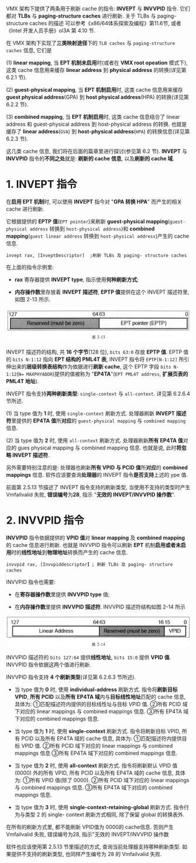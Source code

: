 
VMX 架构下提供了两条用于刷新 cache 的指令: **INVEPT** 与 **INVVPID** 指令. 它们都对 **TLBs** 与 **paging-structure caches** 进行刷新. 关于 TLBs 与 paging-structure caches 的描述 可以参考《x86/64体系探索及编程》第11.6节, 或者《Intel 开发人员手册》ol3A 第 4.10 节.

在 VMX 架构下实现了**三类映射途径**下的 `TLB caches` 与 `paging-structure caches` 信息, 它们是

(1) **linear mapping**, 当 **EPT 机制未启用**时(或者在 **VMX root opeation** 模式下), 这类 cache 信息用来缓存 **linear address** 到 **physical address** 的转换(详见第 6.2.1 节).

(2) **guest-physical mapping**, 当 **EPT 机制启用**时, 这类 cache 信息用来缓存 **guest physical address**(GPA) 到 **host physical address**(HPA) 的转换(详见第 6.2.2 节).

(3) **combined mapping**, 当 **EPT 机制启用**时, 这类 cache 信息结合了 linear address 和 guest-physical address 到 host-physical address 的转换. 也就是缓存了 **linear address**(`GVA`) 到 **host-physical address**(`HPA`) 的转换信息(详见第 6.2.3 节).

这几类 cache 信息, 我们将在后面的篇章里进行探讨(参见第 6.2 节). **INVEPT** 与  **INVVPID** 指令的**不同之处**就是: **刷新的 cache 信息**, 以及**刷新的 cache 域**.

# 1. INVEPT 指令

在**启用 EPT 机制**时, 可以使用 **INVEPT** 指今对 "**GPA 转换 HPA**" 而产生的相关 cache 进行刷新.

它根据提供的 **EPTP 值**(`EPT pointer`)来刷新 **guest-physical mapping**(`guest-physical address` 转换到 `host-physical address`)和 **combined mapping**(`guest linear address` 转换到 `host-physical address`)产生的 cache 信息.

```
invept rax, [InveptDescriptor]  ;刷新 TLBs 及 paging- structure caches
```

在上面的指令示例里:

* **rax** 寄存器提供 **INVEPT type**, 指示使用**何种刷新方式**;

* **内存操作数**里存放着 **INVEPT 描述符**, **EPTP 值**提供在这个 INVEPT 描述符里, 如图 2-13 所示.

![2021-04-07-14-30-03.png](./images/2021-04-07-14-30-03.png)

INVEPT 描述符的结构, 共 **16 个字节**(128 位), `bits 63:0` 存放 **EPTP 值**. EPTP 值的 `bits N-1:12` 指向 **EPT 结构的 PML4T 表**, INVEPT 指令将 `EPTP[N-1:12]` 所引伸出来的**层级转换表结构**作为依据进行**刷新 cache**, 这个 EPTP 字段 `bits N-1:12`(`N= MAXPHYADDR`)提供的值被称为 "**EP4TA**"(`EPT PML4T address`, **扩展页表的 PML4T 地址**).

INVEPT 指令支持**两种刷新类型**: `single-context` 与 `all-context`. 详见第 6.2.6.4 节所述.

(1) 当 type 值为 **1** 时, 使用 `single-context` 刷新方式. 处理器刷新 **INVEPT 描述符**里提供的 **EP4TA 值**所**对应**的 `guest-physical mapping` 与 `combined mapping` 信息.

(2) 当 type 值为 **2** 时, 使用 `all-context` 刷新方式. 处理器刷新**所有 EP4TA 值**对应的 gues physical mapping 与 combined mapping 信息. 也就是说, 此时**将忽略 INVEPT 描述符**.

另外需要特别注意的是: 处理器也刷新**所有 VPID 与 PCID 值**所**对应**的 **combined mappings** 信息. 软件应该要查询**处理器**的 INVEPT 指令**是否支持**上述的 ype 值.

前面第 2.5.13 节描述了 INVEPT 指令支持的刷新类型, 当使用不支持的类型时产生  Vmfailvalid 失败, **错误编号**为**28**, 指示 "**无效的 INVEPT/INVVPID 操作数**".

# 2. INVVPID 指令

**INVVPID** 指令依据提供的 **VPID 值**对 **linear mapping** 及 **combined mapping** 的 cache 信息进行刷新. 也就是 INVVPID 指令可以刷新 **EPT** 机制**启用或者未启用**时的**线性地址**到**物理地址**转换而产生的 cache 信息.

```
invvpid rax, [Invvpiddescriptor】; 刷新 TLBs 及 paging- structure caches
```

INVVPID 指令也需要:

* 在**寄存器操作数**里提供 **INVVPID type** 值;

* 在**内存操作数**里提供 **INVVPID 描述符**. INVVPID 描述符结构如图 2-14 所示

![2021-04-07-14-31-52.png](./images/2021-04-07-14-31-52.png)

INVVPID 描述符的 `bits 127:64` 提供**线性地址**, `bits 15:0` 提供 **VPID 值**. INVVPID 指令依据这两个值进行刷新.

INVVPID 指令支持 **4 个刷新类型**(详见第 6.2.6.3 节所述).

* 当 type 值为 **0** 时, 使用 **individual-address** 刷新方式. 指令将**刷新目标 VPID**, **所有 PCID** 以及**所有 EP4TA 域**内与**目标线性地址**匹配的 cache 信息, 具体为: ①匹配描述符内提供的目标线性址与目标 VPID 值. ②所有 PCID 域下对应的 linear mappings 与 combined mappings 信息. ③所有 EP4TA 域下对应的 combined mappings 信息.

* 当 type 值为 **1** 时, 使用 **single-context** 刷新方式. 指令将刷新目标 VPID, 所有 PCID 以及所有 EP4TA 域的 cache 信息, 具体为: ①匹配描述符内提供目标 VPID 值. ②所有 PCID 域下对应的 linear mappings 与 combined mappings 信息 ③所有 EP4TA 域下对应的 combined mappings 信息.

* 当 type 值为 **2** 时, 使用 **all-context** 刷新方式. 指令将刷新默认 VPID 值(0000) 外的所有 VPID, 所有 PCID 以及所有 EP4TA 域的 cache 信息, 具体为: ①所有 VPID 值(除了 0000). ②所有 PCID 域下对应的 linear mappings 与 combined mappings 信息. ③所有 EP4TA 域下对应的 combined mappings 信息. 

* 当 type 值为 **3** 时, 使用 **single-context-retaining-global** 刷新方式. 指令行为与类型 2 的 single- context 刷新方式相同, 除了保留 global 的转换表外.

在所有的刷新方式里, 都不能刷新 VPID值为 0000的 cache信息. 否则产生  Vmfailvalid 失败, 错误编号为28, 指示"无效的 INVEPT/INVVPID 操作数

软件也应该使用第 2.5.13 节里描述的方式, 查询当前处理器支持哪种刷新类型. 如果提供不支持的刷新类型, 也同样产生编号为 28 的 Vmfailvalid 失败.

